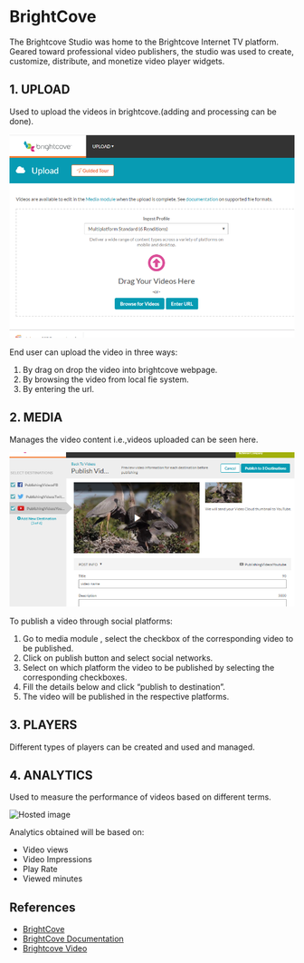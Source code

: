 # BrightCove 
The Brightcove Studio was home to the Brightcove Internet TV platform. Geared  toward professional video publishers, the studio was used to create, customize, distribute, and monetize video player widgets.
## 1. UPLOAD
Used to upload the videos in brightcove.(adding and processing can be done).

![vscode image](https://github.com/santhoshkumarbollena/BrightCoveGithubPage/blob/master/upload.png "Upload")

End user can upload the video in three ways:
1. By drag on drop the video into brightcove webpage.
2. By browsing the video from local fie system.
3. By entering the url.

## 2. MEDIA
Manages the video content i.e.,videos uploaded can be seen here.

![vscode image](https://github.com/santhoshkumarbollena/BrightCoveGithubPage/blob/master/SocialMedia.png "Media")

To publish a video through social platforms:

1. Go to media module , select the checkbox of the corresponding video to be published.
1. Click on publish button and select social networks.
1. Select on which platform the video to be published by selecting the corresponding checkboxes.
1. Fill the details below  and click “publish to destination”. 
1. The video will be published in the respective platforms.

## 3. PLAYERS
Different types of players can be created and used and managed.
## 4. ANALYTICS
Used to measure the performance of videos based on different terms.

![Hosted image](https://learning-services-media.brightcove.com/doc-assets/device-sdks/guides/analytics/account-accountId.png)

Analytics obtained will be based on:
- Video views
- Video Impressions
- Play Rate
- Viewed minutes

## References
- [BrightCove](https://www.brightcove.com/en/)
- [BrightCove Documentation](https://support.brightcove.com/)
- [Brightcove Video](https://www.brightcove.com/en/online-video-platform)


